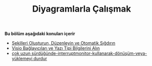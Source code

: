 ﻿---
title: Diyagramlarla Çalışmak
type: docs
weight: 40
url: /tr/python-java/working-with-diagrams/
---
**Bu bölüm aşağıdaki konuları içerir** 
- [Şekilleri Oluşturun, Düzenleyin ve Otomatik Sığdırın](/diagram/tr/python-java/create-layout-and-auto-fit-shapes/)
- [Visio Bağlayıcıları ve Yazı Tipi Bilgilerini Alın](/diagram/tr/python-java/retrieve-visio-connectors-and-font-information/)
- [çok uzun sürdüğünde-interruptmonitor-kullanarak-dönüşüm-veya-yüklemeyi durdur](/diagram/tr/python-java/stop-conversion-or-loading-using-interruptmonitor-when-it-is-taking-too-long/)

